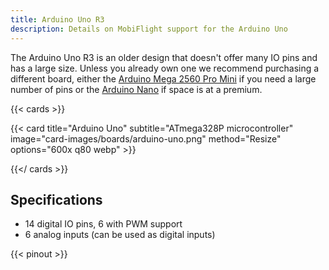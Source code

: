 ```yaml
---
title: Arduino Uno R3
description: Details on MobiFlight support for the Arduino Uno
---
```


The Arduino Uno R3 is an older design that doesn't offer many IO pins and has a large size. Unless you already own one we recommend purchasing a different board, either the [Arduino Mega 2560 Pro Mini](../arduino-mega-2560-pro-mini) if you need a large number of pins or the [Arduino Nano](../arduino-nano) if space is at a premium.

{{< cards >}}

{{< card title="Arduino Uno" subtitle="ATmega328P microcontroller" image="card-images/boards/arduino-uno.png" method="Resize" options="600x q80 webp" >}}

{{</ cards >}}

## Specifications

- 14 digital IO pins, 6 with PWM support
- 6 analog inputs (can be used as digital inputs)

{{< pinout >}}
